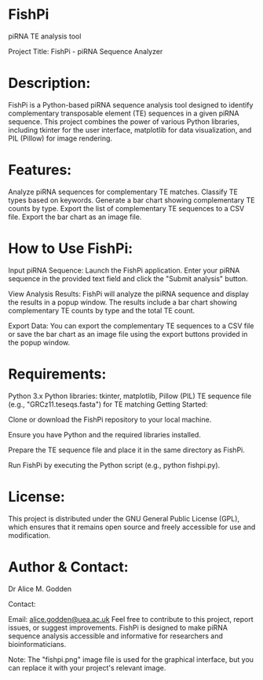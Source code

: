 # FishPi
piRNA TE analysis tool

Project Title: FishPi - piRNA Sequence Analyzer

# Description:
FishPi is a Python-based piRNA sequence analysis tool designed to identify complementary transposable element (TE) sequences in a given piRNA sequence. This project combines the power of various Python libraries, including tkinter for the user interface, matplotlib for data visualization, and PIL (Pillow) for image rendering.

# Features:

Analyze piRNA sequences for complementary TE matches.
Classify TE types based on keywords.
Generate a bar chart showing complementary TE counts by type.
Export the list of complementary TE sequences to a CSV file.
Export the bar chart as an image file.

# How to Use FishPi:

Input piRNA Sequence: Launch the FishPi application. Enter your piRNA sequence in the provided text field and click the "Submit analysis" button.

View Analysis Results: FishPi will analyze the piRNA sequence and display the results in a popup window. The results include a bar chart showing complementary TE counts by type and the total TE count.

Export Data: You can export the complementary TE sequences to a CSV file or save the bar chart as an image file using the export buttons provided in the popup window.

# Requirements:

Python 3.x
Python libraries: tkinter, matplotlib, Pillow (PIL)
TE sequence file (e.g., "GRCz11.teseqs.fasta") for TE matching
Getting Started:

Clone or download the FishPi repository to your local machine.

Ensure you have Python and the required libraries installed.

Prepare the TE sequence file and place it in the same directory as FishPi.

Run FishPi by executing the Python script (e.g., python fishpi.py).

# License:
This project is distributed under the GNU General Public License (GPL), which ensures that it remains open source and freely accessible for use and modification.

# Author & Contact:
Dr Alice M. Godden

Contact:

Email: alice.godden@uea.ac.uk
Feel free to contribute to this project, report issues, or suggest improvements. FishPi is designed to make piRNA sequence analysis accessible and informative for researchers and bioinformaticians.

Note:
The "fishpi.png" image file is used for the graphical interface, but you can replace it with your project's relevant image.
